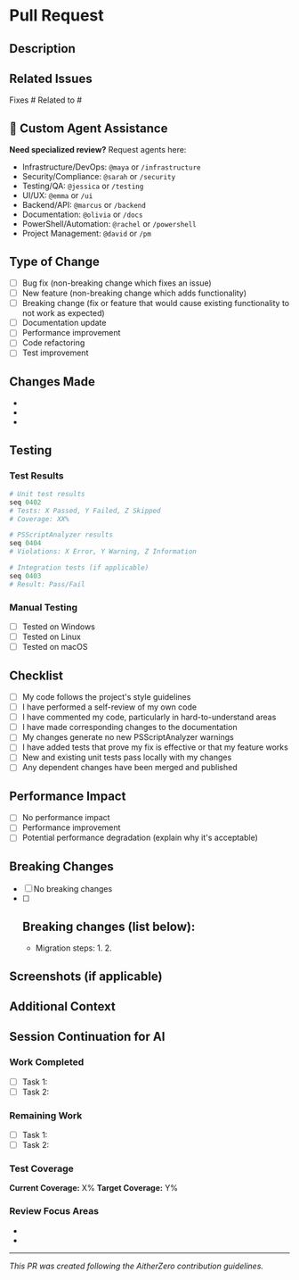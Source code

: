 # Pull Request

## Description
<!-- Provide a brief description of the changes in this PR -->

## Related Issues
<!-- Link to related issues using #issue_number -->
Fixes #
Related to #

## 🤖 Custom Agent Assistance
<!-- The agent routing system will automatically suggest relevant agents based on your changes -->
<!-- You can also manually request specific agents: -->
<!-- Use @agent-name (e.g., @maya, @sarah) or /command (e.g., /infrastructure, /security) -->
<!-- See .github/AGENT-ROUTING-GUIDE.md for full details -->

**Need specialized review?** Request agents here:
- Infrastructure/DevOps: `@maya` or `/infrastructure`
- Security/Compliance: `@sarah` or `/security`
- Testing/QA: `@jessica` or `/testing`
- UI/UX: `@emma` or `/ui`
- Backend/API: `@marcus` or `/backend`
- Documentation: `@olivia` or `/docs`
- PowerShell/Automation: `@rachel` or `/powershell`
- Project Management: `@david` or `/pm`

## Type of Change
- [ ] Bug fix (non-breaking change which fixes an issue)
- [ ] New feature (non-breaking change which adds functionality)
- [ ] Breaking change (fix or feature that would cause existing functionality to not work as expected)
- [ ] Documentation update
- [ ] Performance improvement
- [ ] Code refactoring
- [ ] Test improvement

## Changes Made
<!-- List the specific changes made in this PR -->
- 
- 
- 

## Testing
### Test Results
```powershell
# Unit test results
seq 0402
# Tests: X Passed, Y Failed, Z Skipped
# Coverage: XX%

# PSScriptAnalyzer results
seq 0404
# Violations: X Error, Y Warning, Z Information

# Integration tests (if applicable)
seq 0403
# Result: Pass/Fail
```

### Manual Testing
- [ ] Tested on Windows
- [ ] Tested on Linux
- [ ] Tested on macOS

## Checklist
- [ ] My code follows the project's style guidelines
- [ ] I have performed a self-review of my own code
- [ ] I have commented my code, particularly in hard-to-understand areas
- [ ] I have made corresponding changes to the documentation
- [ ] My changes generate no new PSScriptAnalyzer warnings
- [ ] I have added tests that prove my fix is effective or that my feature works
- [ ] New and existing unit tests pass locally with my changes
- [ ] Any dependent changes have been merged and published

## Performance Impact
<!-- Describe any performance implications -->
- [ ] No performance impact
- [ ] Performance improvement
- [ ] Potential performance degradation (explain why it's acceptable)

## Breaking Changes
<!-- List any breaking changes and migration steps -->
- [ ] No breaking changes
- [ ] Breaking changes (list below):
  - 
  - Migration steps:
    1. 
    2. 

## Screenshots (if applicable)
<!-- Add screenshots to help explain your changes -->

## Additional Context
<!-- Add any other context about the PR here -->

## Session Continuation for AI
<!-- For AI handoff, include context -->
### Work Completed
- [ ] Task 1: <!-- What was done -->
- [ ] Task 2: 

### Remaining Work
- [ ] Task 1: <!-- What still needs to be done -->
- [ ] Task 2: 

### Test Coverage
**Current Coverage:** X%
**Target Coverage:** Y%

### Review Focus Areas
<!-- Areas that need special attention during review -->
- 
- 

---
*This PR was created following the AitherZero contribution guidelines.*
